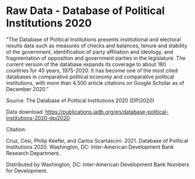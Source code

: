 # Raw Data - Database of Political Institutions 2020

"The Database of Political Institutions presents institutional and electoral results data such as measures of checks and balances, tenure and stability of the government, identification of party affiliation and ideology, and fragmentation of opposition and government parties in the legislature. The current version of the database expands its coverage to about 180 countries for 45 years, 1975-2020. It has become one of the most cited databases in comparative political economy and comparative political institutions, with more than 4,500 article citations on Google Scholar as of December 2020."


Source: The Database of Political Institutions 2020 (DPI2020)

Data download: https://publications.iadb.org/en/database-political-institutions-2020-dpi2020


Citation:

Cruz, Cesi, Philip Keefer, and Carlos Scartascini. 2021. Database of Political Institutions 2020.
Washington, DC: Inter-American Development Bank Research Department.

Distributed by Washington, DC: Inter-American Development Bank Numbers for Development.
